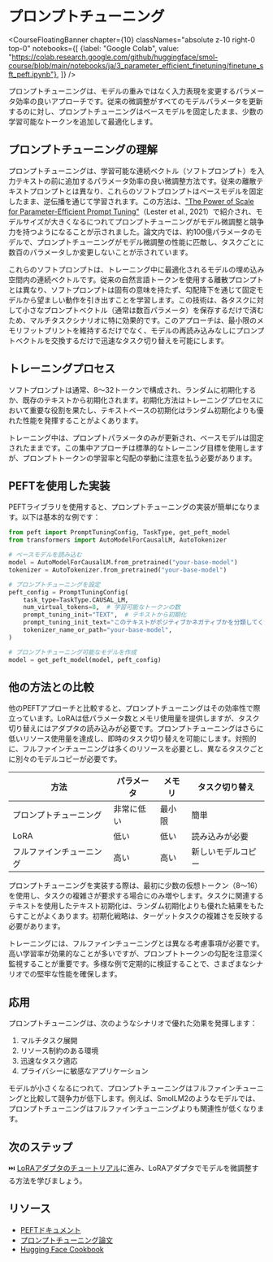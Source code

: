 # プロンプトチューニング

<CourseFloatingBanner chapter={10}
  classNames="absolute z-10 right-0 top-0"
  notebooks={[
    {label: "Google Colab", value: "https://colab.research.google.com/github/huggingface/smol-course/blob/main/notebooks/ja/3_parameter_efficient_finetuning/finetune_sft_peft.ipynb"},
]} />
    
プロンプトチューニングは、モデルの重みではなく入力表現を変更するパラメータ効率の良いアプローチです。従来の微調整がすべてのモデルパラメータを更新するのに対し、プロンプトチューニングはベースモデルを固定したまま、少数の学習可能なトークンを追加して最適化します。

## プロンプトチューニングの理解

プロンプトチューニングは、学習可能な連続ベクトル（ソフトプロンプト）を入力テキストの前に追加するパラメータ効率の良い微調整方法です。従来の離散テキストプロンプトとは異なり、これらのソフトプロンプトはベースモデルを固定したまま、逆伝播を通じて学習されます。この方法は、["The Power of Scale for Parameter-Efficient Prompt Tuning"](https://arxiv.org/abs/2104.08691)（Lester et al., 2021）で紹介され、モデルサイズが大きくなるにつれてプロンプトチューニングがモデル微調整と競争力を持つようになることが示されました。論文内では、約100億パラメータのモデルで、プロンプトチューニングがモデル微調整の性能に匹敵し、タスクごとに数百のパラメータしか変更しないことが示されています。

これらのソフトプロンプトは、トレーニング中に最適化されるモデルの埋め込み空間内の連続ベクトルです。従来の自然言語トークンを使用する離散プロンプトとは異なり、ソフトプロンプトは固有の意味を持たず、勾配降下を通じて固定モデルから望ましい動作を引き出すことを学習します。この技術は、各タスクに対して小さなプロンプトベクトル（通常は数百パラメータ）を保存するだけで済むため、マルチタスクシナリオに特に効果的です。このアプローチは、最小限のメモリフットプリントを維持するだけでなく、モデルの再読み込みなしにプロンプトベクトルを交換するだけで迅速なタスク切り替えを可能にします。

## トレーニングプロセス

ソフトプロンプトは通常、8〜32トークンで構成され、ランダムに初期化するか、既存のテキストから初期化されます。初期化方法はトレーニングプロセスにおいて重要な役割を果たし、テキストベースの初期化はランダム初期化よりも優れた性能を発揮することがよくあります。

トレーニング中は、プロンプトパラメータのみが更新され、ベースモデルは固定されたままです。この集中アプローチは標準的なトレーニング目標を使用しますが、プロンプトトークンの学習率と勾配の挙動に注意を払う必要があります。

## PEFTを使用した実装

PEFTライブラリを使用すると、プロンプトチューニングの実装が簡単になります。以下は基本的な例です：

```python
from peft import PromptTuningConfig, TaskType, get_peft_model
from transformers import AutoModelForCausalLM, AutoTokenizer

# ベースモデルを読み込む
model = AutoModelForCausalLM.from_pretrained("your-base-model")
tokenizer = AutoTokenizer.from_pretrained("your-base-model")

# プロンプトチューニングを設定
peft_config = PromptTuningConfig(
    task_type=TaskType.CAUSAL_LM,
    num_virtual_tokens=8,  # 学習可能なトークンの数
    prompt_tuning_init="TEXT",  # テキストから初期化
    prompt_tuning_init_text="このテキストがポジティブかネガティブかを分類してください：",
    tokenizer_name_or_path="your-base-model",
)

# プロンプトチューニング可能なモデルを作成
model = get_peft_model(model, peft_config)
```

## 他の方法との比較

他のPEFTアプローチと比較すると、プロンプトチューニングはその効率性で際立っています。LoRAは低パラメータ数とメモリ使用量を提供しますが、タスク切り替えにはアダプタの読み込みが必要です。プロンプトチューニングはさらに低いリソース使用量を達成し、即時のタスク切り替えを可能にします。対照的に、フルファインチューニングは多くのリソースを必要とし、異なるタスクごとに別々のモデルコピーが必要です。

| 方法 | パラメータ | メモリ | タスク切り替え |
|--------|------------|---------|----------------|
| プロンプトチューニング | 非常に低い | 最小限 | 簡単 |
| LoRA | 低い | 低い | 読み込みが必要 |
| フルファインチューニング | 高い | 高い | 新しいモデルコピー |

プロンプトチューニングを実装する際は、最初に少数の仮想トークン（8〜16）を使用し、タスクの複雑さが要求する場合にのみ増やします。タスクに関連するテキストを使用したテキスト初期化は、ランダム初期化よりも優れた結果をもたらすことがよくあります。初期化戦略は、ターゲットタスクの複雑さを反映する必要があります。

トレーニングには、フルファインチューニングとは異なる考慮事項が必要です。高い学習率が効果的なことが多いですが、プロンプトトークンの勾配を注意深く監視することが重要です。多様な例で定期的に検証することで、さまざまなシナリオでの堅牢な性能を確保します。

## 応用

プロンプトチューニングは、次のようなシナリオで優れた効果を発揮します：

1. マルチタスク展開
2. リソース制約のある環境
3. 迅速なタスク適応
4. プライバシーに敏感なアプリケーション

モデルが小さくなるにつれて、プロンプトチューニングはフルファインチューニングと比較して競争力が低下します。例えば、SmolLM2のようなモデルでは、プロンプトチューニングはフルファインチューニングよりも関連性が低くなります。

## 次のステップ

⏭️ [LoRAアダプタのチュートリアル](../../../notebooks/ja/3_parameter_efficient_finetuning/finetune_sft_peft.ipynb)に進み、LoRAアダプタでモデルを微調整する方法を学びましょう。

## リソース
- [PEFTドキュメント](https://huggingface.co/docs/peft)
- [プロンプトチューニング論文](https://arxiv.org/abs/2104.08691)
- [Hugging Face Cookbook](https://huggingface.co/learn/cookbook/prompt_tuning_peft)
